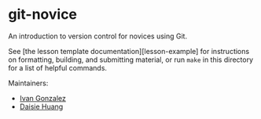 git-novice
==========

An introduction to version control for novices using Git.

See [the lesson template documentation][lesson-example]
for instructions on formatting, building, and submitting material,
or run `make` in this directory for a list of helpful commands.

Maintainers:

* [Ivan Gonzalez][gonzalez_ivan]
* [Daisie Huang][huang_daisie]

[gonzalez_ivan]: http://software-carpentry.org/team/#gonzalez_ivan
[huang_daisie]: http://software-carpentry.org/team/#huang_daisie
